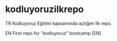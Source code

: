 # kodluyoruzilkrepo

TR Kodluyoruz Eğitimi kapsamında açtığım ilk repo. 

EN First repo for "kodluyoruz" bootcamp [EN]
